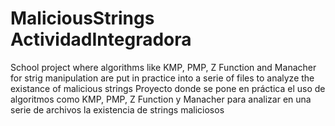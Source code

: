 # MaliciousStrings ActividadIntegradora
School project where algorithms like KMP, PMP, Z Function and Manacher for strig manipulation are put in practice into a serie of files to analyze the existance of malicious strings
Proyecto donde se pone en práctica el uso de algoritmos como KMP, PMP, Z Function y Manacher para analizar en una serie de archivos la existencia de strings maliciosos
